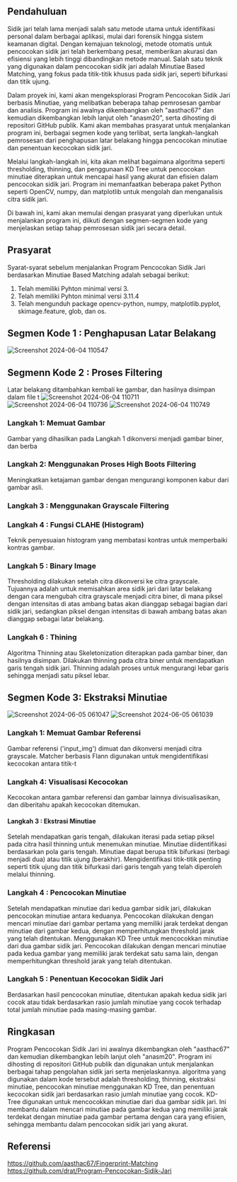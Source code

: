 ## Pendahuluan

Sidik jari telah lama menjadi salah satu metode utama untuk identifikasi personal dalam berbagai aplikasi, mulai dari forensik hingga sistem keamanan digital. Dengan kemajuan teknologi, metode otomatis untuk pencocokan sidik jari telah berkembang pesat, memberikan akurasi dan efisiensi yang lebih tinggi dibandingkan metode manual. Salah satu teknik yang digunakan dalam pencocokan sidik jari adalah Minutiae Based Matching, yang fokus pada titik-titik khusus pada sidik jari, seperti bifurkasi dan titik ujung.

Dalam proyek ini, kami akan mengeksplorasi Program Pencocokan Sidik Jari berbasis Minutiae, yang melibatkan beberapa tahap pemrosesan gambar dan analisis. Program ini awalnya dikembangkan oleh "aasthac67" dan kemudian dikembangkan lebih lanjut oleh "anasm20", serta dihosting di repositori GitHub publik. Kami akan membahas prasyarat untuk menjalankan program ini, berbagai segmen kode yang terlibat, serta langkah-langkah pemrosesan dari penghapusan latar belakang hingga pencocokan minutiae dan penentuan kecocokan sidik jari.

Melalui langkah-langkah ini, kita akan melihat bagaimana algoritma seperti thresholding, thinning, dan penggunaan KD Tree untuk pencocokan minutiae diterapkan untuk mencapai hasil yang akurat dan efisien dalam pencocokan sidik jari. Program ini memanfaatkan beberapa paket Python seperti OpenCV, numpy, dan matplotlib untuk mengolah dan menganalisis citra sidik jari.

Di bawah ini, kami akan memulai dengan prasyarat yang diperlukan untuk menjalankan program ini, diikuti dengan segmen-segmen kode yang menjelaskan setiap tahap pemrosesan sidik jari secara detail.

## Prasyarat
Syarat-syarat sebelum menjalankan Program Pencocokan Sidik Jari berdasarkan Minutiae Based Matching adalah sebagai berikut:
1. Telah memiliki Pyhton minimal versi 3.
1. Telah memiliki Pyhton minimal versi 3.11.4
2. Telah mengunduh package opencv-python, numpy, matplotlib.pyplot, skimage.feature, glob, dan os.

## Segmen Kode 1 : Penghapusan Latar Belakang

![Screenshot 2024-06-04 110547](https://github.com/MeakhelG/Fingerprint-Minutiae-Based-Matching/assets/113085615/0a9b9c3c-1877-4993-9acf-e6e5b5c80ba4)

## Segmenn Kode 2 : Proses Filtering
Latar belakang ditambahkan kembali ke gambar, dan hasilnya disimpan dalam file t
![Screenshot 2024-06-04 110711](https://github.com/MeakhelG/Fingerprint-Minutiae-Based-Matching/assets/113085615/24a8371d-bf3f-4bc1-befd-c24df9eef468)
![Screenshot 2024-06-04 110736](https://github.com/MeakhelG/Fingerprint-Minutiae-Based-Matching/assets/113085615/b45ea42d-e2fe-46da-aae7-3270346e8123)
![Screenshot 2024-06-04 110749](https://github.com/MeakhelG/Fingerprint-Minutiae-Based-Matching/assets/113085615/d5e03bf3-9994-4d5d-bc16-ce12c0436499)


### Langkah 1: Memuat Gambar
Gambar yang dihasilkan pada Langkah 1 dikonversi menjadi gambar biner, dan berba
### Langkah 2: Menggunakan Proses High Boots Filtering
Meningkatkan ketajaman gambar dengan mengurangi komponen kabur dari gambar asli.
### Langkah 3 : Menggunakan Grayscale Filtering

### Langkah 4 : Fungsi CLAHE (Histogram)
Teknik penyesuaian histogram yang membatasi kontras untuk memperbaiki kontras gambar.
### Langkah 5 : Binary Image
Thresholding dilakukan setelah citra dikonversi ke citra grayscale. Tujuannya adalah untuk memisahkan area sidik jari dari latar belakang dengan cara mengubah citra grayscale menjadi citra biner, di mana piksel dengan intensitas di atas ambang batas akan dianggap sebagai bagian dari sidik jari, sedangkan piksel dengan intensitas di bawah ambang batas akan dianggap sebagai latar belakang.
### Langkah 6 : Thining 
Algoritma Thinning atau Skeletonization diterapkan pada gambar biner, dan hasilnya disimpan. Dilakukan thinning pada citra biner untuk mendapatkan garis tengah sidik jari. Thinning adalah proses untuk mengurangi lebar garis sehingga menjadi satu piksel lebar.

## Segmen Kode 3: Ekstraksi Minutiae 
![Screenshot 2024-06-05 061047](https://github.com/MeakhelG/Fingerprint-Minutiae-Based-Matching/assets/113085615/7955a94c-c0d3-4ce9-812f-a9816672acaa)
![Screenshot 2024-06-05 061039](https://github.com/MeakhelG/Fingerprint-Minutiae-Based-Matching/assets/113085615/7eda2abe-d651-436e-9246-e8b6366d752c)


### Langkah 1: Memuat Gambar Referensi
Gambar referensi ('input_img') dimuat dan dikonversi menjadi citra grayscale. Matcher berbasis Flann digunakan untuk mengidentifikasi kecocokan antara titik-t
### Langkah 4: Visualisasi Kecocokan
Kecocokan antara gambar referensi dan gambar lainnya divisualisasikan, dan diberitahu apakah kecocokan ditemukan.
#### Langkah 3 : Ekstrasi Minutiae
Setelah mendapatkan garis tengah, dilakukan iterasi pada setiap piksel pada citra hasil thinning untuk menemukan minutiae. Minutiae diidentifikasi berdasarkan pola garis tengah. Minutiae dapat berupa titik bifurkasi (terbagi menjadi dua) atau titik ujung (berakhir). Mengidentifikasi titik-titik penting seperti titik ujung dan titik bifurkasi dari garis tengah yang telah diperoleh melalui thinning.
### Langkah 4 : Pencocokan Minutiae
Setelah mendapatkan minutiae dari kedua gambar sidik jari, dilakukan pencocokan minutiae antara keduanya. Pencocokan dilakukan dengan mencari minutiae dari gambar pertama yang memiliki jarak terdekat dengan minutiae dari gambar kedua, dengan memperhitungkan threshold jarak yang telah ditentukan. Menggunakan KD Tree untuk mencocokkan minutiae dari dua gambar sidik jari. Pencocokan dilakukan dengan mencari minutiae pada kedua gambar yang memiliki jarak terdekat satu sama lain, dengan memperhitungkan threshold jarak yang telah ditentukan.
### Langkah 5 : Penentuan Kecocokan Sidik Jari 
Berdasarkan hasil pencocokan minutiae, ditentukan apakah kedua sidik jari cocok atau tidak berdasarkan rasio jumlah minutiae yang cocok terhadap total jumlah minutiae pada masing-masing gambar.

## Ringkasan
Program Pencocokan Sidik Jari ini awalnya dikembangkan oleh "aasthac67" dan kemudian dikembangkan lebih lanjut oleh "anasm20". Program ini dihosting di repositori GitHub publik dan digunakan untuk menjalankan berbagai tahap pengolahan sidik jari serta menjelaskannya.  algoritma yang digunakan dalam kode tersebut adalah thresholding, thinning, ekstraksi minutiae, pencocokan minutiae menggunakan KD Tree, dan penentuan kecocokan sidik jari berdasarkan rasio jumlah minutiae yang cocok. KD-Tree digunakan untuk mencocokkan minutiae dari dua gambar sidik jari. Ini membantu dalam mencari minutiae pada gambar kedua yang memiliki jarak terdekat dengan minutiae pada gambar pertama dengan cara yang efisien, sehingga membantu dalam pencocokan sidik jari yang akurat.
## Referensi
https://github.com/aasthac67/Fingerprint-Matching
https://github.com/drat/Program-Pencocokan-Sidik-Jari
